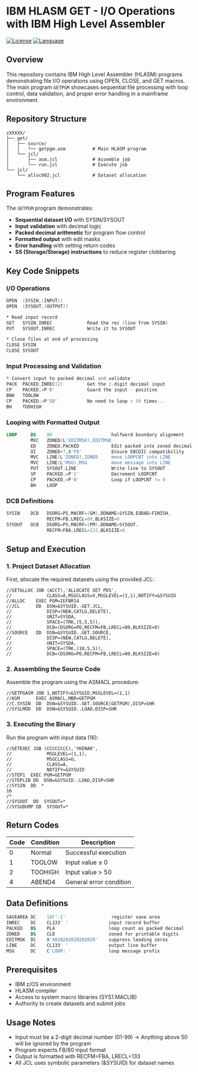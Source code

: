 # IBM HLASM GET - I/O Operations with IBM High Level Assembler

[![License](https://img.shields.io/github/license/yusufkenaroglu/IBM-HLASM-GET)](LICENSE)
[![Language](https://img.shields.io/badge/language-IBM%20HLASM-blue)](https://www.ibm.com/products/high-level-assembler-and-toolkit-feature)

## Overview

This repository contains IBM High Level Assembler (HLASM) programs demonstrating file I/O operations using OPEN, CLOSE, and GET macros. The main program `GETPGM` showcases sequential file processing with loop control, data validation, and proper error handling in a mainframe environment.

## Repository Structure

```
zXXXXX/
├── get/
│   ├── source/
│   │   └── getpgm.asm          # Main HLASM program
│   └── jcl/
│       ├── asm.jcl             # Assemble job
│       └── run.jcl             # Execute job
└── jcl/
    └── alloc002.jcl            # Dataset allocation
```

## Program Features

The `GETPGM` program demonstrates:

- **Sequential dataset I/O** with SYSIN/SYSOUT 
- **Input validation** with decimal logic
- **Packed decimal arithmetic** for program flow control
- **Formatted output** with edit masks
- **Error handling** with setting return codes
- **SS (Storage/Storage) instructions** to reduce register clobbering

## Key Code Snippets

### I/O Operations
```asm
OPEN  (SYSIN,(INPUT))                                           
OPEN  (SYSOUT,(OUTPUT)) 

* Read input record
GET   SYSIN,INREC             Read the rec (line from SYSIN)        
PUT   SYSOUT,INREC            Write it to SYSOUT

* Close files at end of processing
CLOSE SYSIN                                                     
CLOSE SYSOUT  
```

### Input Processing and Validation
```asm
* Convert input to packed decimal and validate
PACK  PACKED,INREC(2)         Get the 2-digit decimal input
CP    PACKED,=P'0'            Guard the input - positive  
BNH   TOOLOW                  
CP    PACKED,=P'50'           No need to loop > 50 times...
BH    TOOHIGH
```

### Looping with Formatted Output
```asm
LOOP     DS    0H                      halfword boundary alignment
         MVC   ZONED(L'EDITMSK),EDITMSK
         ED    ZONED,PACKED            Edit packed into zoned decimal
         OI    ZONED+7,X'F0'           Ensure EBCDIC compatibility
         MVC   LINE(L'ZONED),ZONED     move LOOPCNT into LINE  
         MVC   LINE(L'MSG),MSG         move message into LINE
         PUT   SYSOUT,LINE             Write line to SYSOUT
         SP    PACKED,=P'1'            Decrement LOOPCNT
         CP    PACKED,=P'0'            Loop if LOOPCNT != 0
         BH    LOOP
```

### DCB Definitions
```asm
SYSIN    DCB   DSORG=PS,MACRF=(GM),DDNAME=SYSIN,EODAD=FINISH,          *
               RECFM=FB,LRECL=80,BLKSIZE=0                              
SYSOUT   DCB   DSORG=PS,MACRF=(PM),DDNAME=SYSOUT,                      *
               RECFM=FBA,LRECL=133,BLKSIZE=0                            
```

## Setup and Execution

### 1. Project Dataset Allocation

First, allocate the required datasets using the provided JCL:

```jcl
//GETALLOC JOB (ACCT),'ALLOCATE GET PDS',
//             CLASS=A,MSGCLASS=X,MSGLEVEL=(1,1),NOTIFY=&SYSUID
//ALLOC    EXEC PGM=IEFBR14
//JCL      DD  DSN=&SYSUID..GET.JCL,
//             DISP=(NEW,CATLG,DELETE),
//             UNIT=SYSDA,
//             SPACE=(TRK,(5,5,5)),
//             DCB=(DSORG=PO,RECFM=FB,LRECL=80,BLKSIZE=0)
//SOURCE   DD  DSN=&SYSUID..GET.SOURCE,
//             DISP=(NEW,CATLG,DELETE),
//             UNIT=SYSDA,
//             SPACE=(TRK,(10,5,5)),
//             DCB=(DSORG=PO,RECFM=FB,LRECL=80,BLKSIZE=0)
```

### 2. Assembling the Source Code

Assemble the program using the ASMACL procedure:

```jcl
//GETPGASM JOB 1,NOTIFY=&SYSUID,MSGLEVEL=(1,1)
//ASM      EXEC ASMACL,MBR=GETPGM
//C.SYSIN  DD  DSN=&SYSUID..GET.SOURCE(GETPGM),DISP=SHR
//SYSLMOD  DD  DSN=&SYSUID..LOAD,DISP=SHR
```

### 3. Executing the Binary

Run the program with input data (16):

```jcl
//GETEXEC JOB (CCCCCCCC),'YKENAR',
//             MSGLEVEL=(1,1),
//             MSGCLASS=O,
//             CLASS=A,
//             NOTIFY=&SYSUID
//STEP1  EXEC PGM=GETPGM
//STEPLIB DD  DSN=&SYSUID..LOAD,DISP=SHR
//SYSIN  DD  *
16
/*
//SYSOUT  DD  SYSOUT=*
//SYSUDUMP DD  SYSOUT=*
```

## Return Codes

| Code | Condition | Description |
|------|-----------|-------------|
| 0 | Normal | Successful execution |
| 1 | TOOLOW | Input value ≤ 0 |
| 2 | TOOHIGH | Input value > 50 |
| 4 | ABEND4 | General error condition |

## Data Definitions

```asm
SAVEAREA DC    18F'-1'                 register save area
INREC    DC    CL133' '               input record buffer
PACKED   DS    PL4                    loop count as packed decimal
ZONED    DS    CL8                    zoned for printable digits
EDITMSK  DC    X'4020202020202020'    suppress leading zeros
LINE     DC    CL133' '               output line buffer
MSG      DC    C'LOOP: '              loop message prefix
```

## Prerequisites

- IBM z/OS environment
- HLASM compiler
- Access to system macro libraries (SYS1.MACLIB)
- Authority to create datasets and submit jobs

## Usage Notes

- Input must be a 2-digit decimal number (01-99) -> Anything above 50 will be ignored by the program
- Program expects FB/80 input format
- Output is formatted with RECFM=FBA, LRECL=133
- All JCL uses symbolic parameters (&SYSUID) for dataset names
